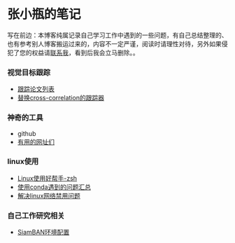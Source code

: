 # 张小瓶的笔记

写在前边：本博客纯属记录自己学习工作中遇到的一些问题，有自己总结整理的、也有参考别人博客搬运过来的，内容不一定严谨，阅读时请理性对待，另外如果侵犯了您的权益请[联系我](bottlezhang@163.com)，看到后我会立马删除。。



### 视觉目标跟踪

* [跟踪论文列表](Tracking\paper-list.md)
* [替换cross-correlation的跟踪器](Tracking/about-cross-correlation.md)

### 神奇的工具

* github
* [有用的网址们](Tools\README.MD)

### linux使用

* [Linux使用好帮手-zsh](Linux\shell\linux-helper-zsh.md)
* [使用conda遇到的问题汇总](Linux\cond-issues.md)
* [解决linux网络禁用问题](Linux\internet-can-not-link.md)

### 自己工作研究相关

* [SiamBAN环境配置](MyResearch\SiamBAN-environment-configuration.md)

